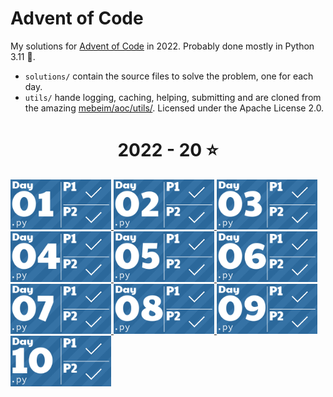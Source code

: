 # Advent of Code
My solutions for [Advent of Code](https://adventofcode.com/2022) in 2022. Probably done mostly in Python 3.11 🐍.

- `solutions/` contain the source files to solve the problem, one for each day.
- `utils/` hande logging, caching, helping, submitting and are cloned from the amazing [mebeim/aoc/utils/](https://github.com/mebeim/aoc/tree/master/utils). Licensed under the Apache License 2.0.

<!-- AOC TILES BEGIN -->
<h1 align="center">
  2022 - 20 ⭐
</h1>
<a href="solutions/day01.py">
  <img src="Media/2022/01.png" width="161px">
</a>
<a href="solutions/day02.py">
  <img src="Media/2022/02.png" width="161px">
</a>
<a href="solutions/day03.py">
  <img src="Media/2022/03.png" width="161px">
</a>
<a href="solutions/day04.py">
  <img src="Media/2022/04.png" width="161px">
</a>
<a href="solutions/day05.py">
  <img src="Media/2022/05.png" width="161px">
</a>
<a href="solutions/day06.py">
  <img src="Media/2022/06.png" width="161px">
</a>
<a href="solutions/day07.py">
  <img src="Media/2022/07.png" width="161px">
</a>
<a href="solutions/day08.py">
  <img src="Media/2022/08.png" width="161px">
</a>
<a href="solutions/day09.py">
  <img src="Media/2022/09.png" width="161px">
</a>
<a href="solutions/day10.py">
  <img src="Media/2022/10.png" width="161px">
</a>
<!-- AOC TILES END -->
